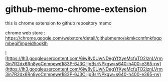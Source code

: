 # github-memo-chrome-extension

this is chrome extension to github repository memo

chrome web store : <https://chrome.google.com/webstore/detail/githubmemo/akmkccmfmkfogpmbegifimgeidhogklh>

![https://lh3.googleusercontent.com/6iw8v0UwNDegYfXyeMcfuTO2lznLVrm3in7R2dx6Rn8yoCnmpewe1i83P-6J3OljjpBsrNPkgw=s640-h400-e365-rw](https://lh3.googleusercontent.com/6iw8v0UwNDegYfXyeMcfuTO2lznLVrm3in7R2dx6Rn8yoCnmpewe1i83P-6J3OljjpBsrNPkgw=s640-h400-e365-rw)



